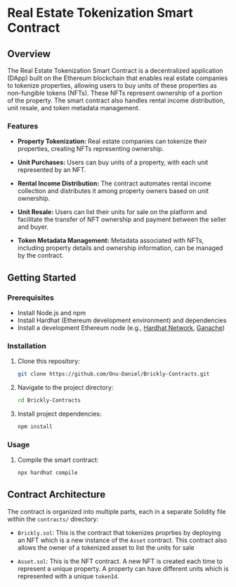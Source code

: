 # Real Estate Tokenization Smart Contract

## Overview

The Real Estate Tokenization Smart Contract is a decentralized application (DApp) built on the Ethereum blockchain that enables real estate companies to tokenize properties, allowing users to buy units of these properties as non-fungible tokens (NFTs). These NFTs represent ownership of a portion of the property. The smart contract also handles rental income distribution, unit resale, and token metadata management.

### Features

- **Property Tokenization:** Real estate companies can tokenize their properties, creating NFTs representing ownership.

- **Unit Purchases:** Users can buy units of a property, with each unit represented by an NFT.

- **Rental Income Distribution:** The contract automates rental income collection and distributes it among property owners based on unit ownership.

- **Unit Resale:** Users can list their units for sale on the platform and facilitate the transfer of NFT ownership and payment between the seller and buyer.

- **Token Metadata Management:** Metadata associated with NFTs, including property details and ownership information, can be managed by the contract.

## Getting Started

### Prerequisites

- Install Node.js and npm
- Install Hardhat (Ethereum development environment) and dependencies
- Install a development Ethereum node (e.g., [Hardhat Network](https://hardhat.org/hardhat-network/), [Ganache](https://www.trufflesuite.com/ganache))

### Installation

1. Clone this repository:

   ```bash
   git clone https://github.com/Onu-Daniel/Brickly-Contracts.git
   ```

2. Navigate to the project directory:

   ```bash
   cd Brickly-Contracts
   ```

3. Install project dependencies:

   ```bash
   npm install
   ```

### Usage

1. Compile the smart contract:

   ```bash
   npx hardhat compile
   ```

## Contract Architecture

The contract is organized into multiple parts, each in a separate Solidity file within the `contracts/` directory:

- `Brickly.sol`:
This is the contract that tokenizes proprties by deploying an NFT which is a new instance of the `Asset` contract.
This contract also allows the owner of a tokenized asset to list the units for sale

- `Asset.sol`:
This is the NFT contract. A new NFT is created each time to represent a unique property.
A property can have different units which is represented with a unique `tokenId`.
